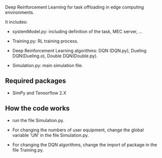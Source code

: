 Deep Reinforcement Learning for task offloading in edge computing environments.

It includes:

- systemModel.py: including definition of the task, MEC server, ...

- Training.py: RL  training process.

- Deep Reinforcement Learning algorithms: DQN (DQN.py), Dueling DQN(Dueling.o), Double DQN(Double.py).

- Simulation.py: main simulation file.

## Required packages
- SimPy and Tensorflow 2.X

## How the code works
- run the file Simulation.py.

- For changing the numbers of user equipment, change the global variable 'UN' in the file Simulation.py.

- For changing the DQN algorithms, change the import of package in the file Training.py.
